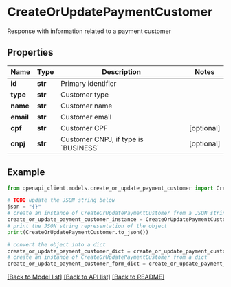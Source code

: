 # CreateOrUpdatePaymentCustomer

Response with information related to a payment customer

## Properties

Name | Type | Description | Notes
------------ | ------------- | ------------- | -------------
**id** | **str** | Primary identifier | 
**type** | **str** | Customer type | 
**name** | **str** | Customer name | 
**email** | **str** | Customer email | 
**cpf** | **str** | Customer CPF | [optional] 
**cnpj** | **str** | Customer CNPJ, if type is &#x60;BUSINESS&#x60; | [optional] 

## Example

```python
from openapi_client.models.create_or_update_payment_customer import CreateOrUpdatePaymentCustomer

# TODO update the JSON string below
json = "{}"
# create an instance of CreateOrUpdatePaymentCustomer from a JSON string
create_or_update_payment_customer_instance = CreateOrUpdatePaymentCustomer.from_json(json)
# print the JSON string representation of the object
print(CreateOrUpdatePaymentCustomer.to_json())

# convert the object into a dict
create_or_update_payment_customer_dict = create_or_update_payment_customer_instance.to_dict()
# create an instance of CreateOrUpdatePaymentCustomer from a dict
create_or_update_payment_customer_form_dict = create_or_update_payment_customer.from_dict(create_or_update_payment_customer_dict)
```
[[Back to Model list]](../README.md#documentation-for-models) [[Back to API list]](../README.md#documentation-for-api-endpoints) [[Back to README]](../README.md)


